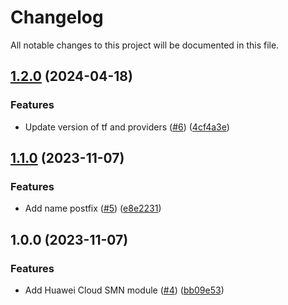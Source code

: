 # Changelog

All notable changes to this project will be documented in this file.

## [1.2.0](https://github.com/cloud-labs-infra/terraform-huaweicloud-smn/compare/v1.1.0...v1.2.0) (2024-04-18)


### Features

* Update version of tf and providers ([#6](https://github.com/cloud-labs-infra/terraform-huaweicloud-smn/issues/6)) ([4cf4a3e](https://github.com/cloud-labs-infra/terraform-huaweicloud-smn/commit/4cf4a3e40bbe6cf72d7f4d4e05f982d09f0db397))

## [1.1.0](https://github.com/cloud-labs-infra/terraform-huaweicloud-smn/compare/v1.0.0...v1.1.0) (2023-11-07)


### Features

* Add name postfix ([#5](https://github.com/cloud-labs-infra/terraform-huaweicloud-smn/issues/5)) ([e8e2231](https://github.com/cloud-labs-infra/terraform-huaweicloud-smn/commit/e8e2231c7f663907a5b56f972be9f4ac2c0218b0))

## 1.0.0 (2023-11-07)


### Features

* Add Huawei Cloud SMN module ([#4](https://github.com/cloud-labs-infra/terraform-huaweicloud-smn/issues/4)) ([bb09e53](https://github.com/cloud-labs-infra/terraform-huaweicloud-smn/commit/bb09e536d1e97137c12958120575e2707406239f))
